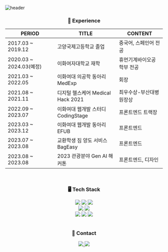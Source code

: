 ![header](https://capsule-render.vercel.app/api?type=waving&color=58D3F7&height=200&section=header&text=Doozuu%20Github&fontSize=40&fontColor=FFFFFF)



<div align="center">
	
<h3> 🚗 Experience </h3>
	
| PERIOD | TITLE | CONTENT |
| --- | --- | --- |
| 2017.03 ~ 2019.12 | 고양국제고등학교 졸업 | 중국어, 스페인어 전공 |
| 2020.03 ~ 2024.03(예정) | 이화여자대학교 재학 | 휴먼기계바이오공학부 전공 |
| 2021.03 ~ 2022.05 | 이화여대 의공학 동아리 MedExp | 회장 |
| 2021.08 ~ 2021.11 | 디지털 헬스케어 Medical Hack 2021 | 최우수상-부산대병원장상 |
| 2022.09 ~ 2023.07 | 이화여대 웹개발 스터디 CodingStage | 프론트엔드 트랙장 |
| 2023.03 ~ 2023.12 | 이화여대 웹개발 동아리 EFUB | 프론트엔드 |
| 2023.07 ~ 2023.08 | 교환학생 짐 양도 서비스 BagEasy | 프론트엔드 |
| 2023.08 ~ 2023.08 | 2023 관광분야 Gen AI 해커톤 | 프론트엔드, 디자인 |

</div>

<br>

<div align="center">
	<h3> 🖥 Tech Stack </h3>

  <img src="https://img.shields.io/badge/HTML5-E34F26?style=flat-square&logo=HTML5&logoColor=white"/>
  <img src="https://img.shields.io/badge/CSS3-1572B6?style=flat-square&logo=CSS3&logoColor=white"/>
  <img src="https://img.shields.io/badge/JavaScript-F7DF1E?style=flat-square&logo=JavaScript&logoColor=white"/>
	<br/>
  <img src="https://img.shields.io/badge/styled-components-DB7093?style=flat&logo=styled-components&logoColor=white"/>
  <img src="https://img.shields.io/badge/Tailwind CSS-06B6D4?style=flat-square&logo=TailwindCSS&logoColor=white"/>
	<br/>
  <img src="https://img.shields.io/badge/React-61DAFB?style=flat-square&logo=React&logoColor=white"/>
  <img src="https://img.shields.io/badge/Redux-764ABC?style=flat&logo=Redux&logoColor=white"/>			
  <img src="https://img.shields.io/badge/Node.js-339933?style=flat&logo=Node.js&logoColor=white"/>
	<br/>

 
</div>

<br/>

<div align="center">
	<h3>🤙 Contact </h3>
	<a href="https://velog.io/@049494" target="_blank">
    <img src="https://img.shields.io/badge/Velog-20C997?style=flat-square&logo=velog&logoColor=white"/>
</a>
  <a href="https://www.linkedin.com/in/주희-이-700534226/" target="_blank">
<img src="https://img.shields.io/badge/Linkedin-0A66C2?style=flat-square&logo=Linkedin&logoColor=white"/>
</a>
</div>

<br>

<!-- <div align="center"> -->
<!-- <img src="https://github-readme-stats.vercel.app/api/top-langs/?username=Doozuu&layout=compact"><br> -->
<!-- <img src="https://github-readme-stats.vercel.app/api?username=Doozuu&show_icons=true"> -->
<!-- </div> -->

